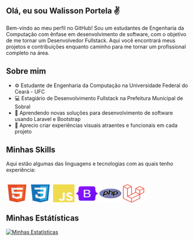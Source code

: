 ## Olá, eu sou Walisson Portela ✌️

Bem-vindo ao meu perfil no GitHub! Sou um estudantes de Engenharia da Computação com ênfase em desenvolvimento de software, com o objetivo de me tornar um Desenvolvedor Fullstack. Aqui você encontrará meus projetos e contribuições enquanto caminho para me tornar um profissional completo na área.

## Sobre mim

- ⚙️ Estudante de Engenharia da Computação na Universidade Federal do Ceará - UFC
- 💻 Estagiário de Desenvolvimento Fullstack na Prefeitura Municipal de Sobral
- 🌱 Aprendendo novas soluções para desenvolvimento de software usando Laravel e Bootstrap
- 🔭 Aprecio criar experiências visuais atraentes e funcionais em cada projeto

## Minhas Skills

Aqui estão algumas das linguagens e tecnologias com as quais tenho experiência:

<div style="display: inline_block"><br>
  <img align="center" alt="Walisson-HTML" height="50" width="60" src="https://raw.githubusercontent.com/devicons/devicon/master/icons/html5/html5-original.svg">
  <img align="center" alt="Walisson-CSS" height="50" width="60" src="https://raw.githubusercontent.com/devicons/devicon/master/icons/css3/css3-original.svg">
  <img align="center" alt="Walisson-JS" height="50" width="60" src="https://raw.githubusercontent.com/devicons/devicon/master/icons/javascript/javascript-plain.svg">
  <img align="center" alt="Walisson-Bootstrap" height="50" width="60" src="https://github.com/devicons/devicon/blob/master/icons/bootstrap/bootstrap-original.svg">
  <img align="center" alt="Walisson-PHP" height="50" width="60" src="https://github.com/devicons/devicon/blob/master/icons/php/php-original.svg">
  <img align="center" alt="Walisson-Laravel" height="50" width="60" src="https://github.com/devicons/devicon/blob/master/icons/laravel/laravel-original.svg">
</div>

## Minhas Estátísticas 
[![Minhas Estatísticas](https://github-readme-stats.vercel.app/api?username=walissonportela&show_icons=true&theme=radical)](https://github.com/walissonportela)

